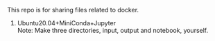 This repo is for sharing files related to docker.

1. Ubuntu20.04+MiniConda+Jupyter  
Note: Make three directories, input, output and notebook, yourself.
